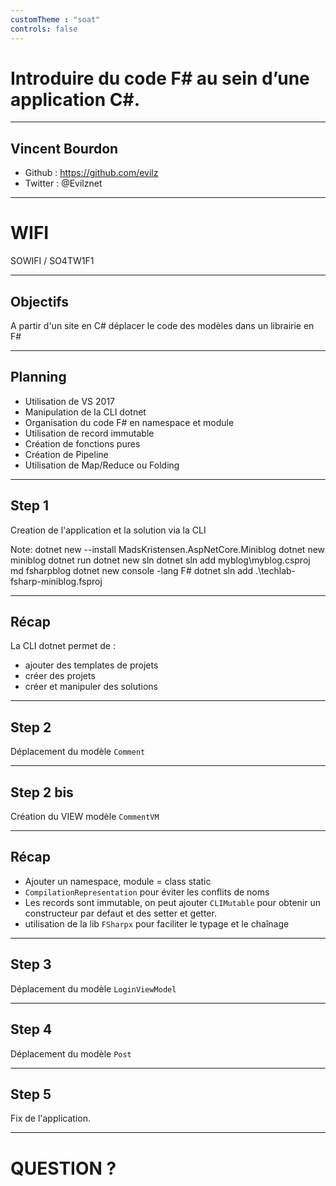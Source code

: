 ```yaml
---
customTheme : "soat"
controls: false
---
```


<!-- .slide: data-background="assets/soat-1.png" -->
# Introduire du code F# au sein d’une application C#.   

---

<!-- .slide: data-background="assets/soat-2.png" -->
## Vincent Bourdon

- <i class="fab fa-github"></i> Github : https://github.com/evilz
- <i class="fab fa-twitter"></i> Twitter : @Evilznet

---
<!-- .slide: data-background="assets/soat-2.png" -->

# WIFI

SOWIFI / SO4TW1F1


---

<!-- .slide: data-background="assets/soat-2.png" -->
## Objectifs

A partir d'un site en C# déplacer le code des modèles dans un librairie en F#

---

<!-- .slide: data-background="assets/soat-2.png" -->
## Planning

- Utilisation de VS 2017
- Manipulation de la CLI dotnet
- Organisation du code F# en namespace et module
- Utilisation de record immutable
- Création de fonctions pures
- Création de Pipeline
- Utilisation de Map/Reduce ou Folding

---

<!-- .slide: data-background="assets/soat-2.png" -->
## Step 1

Creation de l'application et la solution via la CLI

Note:
dotnet new --install MadsKristensen.AspNetCore.Miniblog
dotnet new miniblog
dotnet run
dotnet new sln
dotnet sln add myblog\myblog.csproj
md fsharpblog
dotnet new console -lang F#
dotnet sln add .\techlab-fsharp-miniblog.fsproj

---

<!-- .slide: data-background="assets/soat-2.png" -->
## Récap

La CLI dotnet permet de :
- ajouter des templates de projets
- créer des projets
- créer et manipuler des solutions 


---

<!-- .slide: data-background="assets/soat-2.png" -->
## Step 2

Déplacement du modèle `Comment`


---

<!-- .slide: data-background="assets/soat-2.png" -->
## Step 2 bis

Création du VIEW modèle `CommentVM`

---

<!-- .slide: data-background="assets/soat-2.png" -->
## Récap

- Ajouter un namespace, module = class static
- `CompilationRepresentation` pour éviter les conflits de noms
- Les records sont immutable, on peut ajouter `CLIMutable` pour obtenir un constructeur par defaut et des setter et getter.
- utilisation de la lib `FSharpx` pour faciliter le typage et le chaînage 


---

<!-- .slide: data-background="assets/soat-2.png" -->
## Step 3

Déplacement du modèle `LoginViewModel`


---

<!-- .slide: data-background="assets/soat-2.png" -->
## Step 4

Déplacement du modèle `Post`


---

<!-- .slide: data-background="assets/soat-2.png" -->
## Step 5

Fix de l'application.

---

<!-- .slide: data-background="assets/soat-1.png" -->
# QUESTION ?
